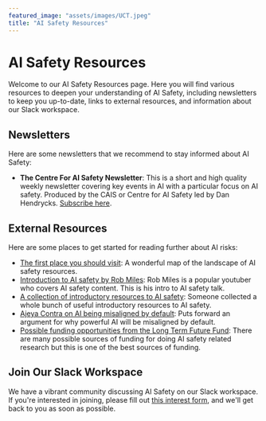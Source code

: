```yaml
---
featured_image: "assets/images/UCT.jpeg"
title: "AI Safety Resources"
---
```


# AI Safety Resources

Welcome to our AI Safety Resources page. Here you will find various resources to deepen your understanding of AI Safety, including newsletters to keep you up-to-date, links to external resources, and information about our Slack workspace.

## Newsletters

Here are some newsletters that we recommend to stay informed about AI Safety:

- **The Centre For AI Safety Newsletter**: This is a short and high quality weekly newsletter covering key events in AI with a particular focus on AI safety. Produced by the CAIS or Centre for AI Safety led by Dan Hendrycks. [Subscribe here](https://substack.com/redirect/2/eyJlIjoiaHR0cHM6Ly9uZXdzbGV0dGVyLnNhZmUuYWkvYWNjb3VudCIsInAiOjEzMTI4MzU4NiwicyI6MTQ4MTAwOCwiZiI6dHJ1ZSwidSI6OTI0OTg1NDQsImlhdCI6MTY4Nzg3NjIyOSwiZXhwIjoxNjkwNDY4MjI5LCJpc3MiOiJwdWItMCIsInN1YiI6ImxpbmstcmVkaXJlY3QifQ.s9yvtlfrIXeNcSUBBuHOLCZxxyfLPU5pSXr87IZPpcg).



## External Resources

Here are some places to get started for reading further about AI risks:

- [The first place you should visit](https://aisafety.world/): A wonderful map of the landscape of AI safety resources. 
- [Introduction to AI safety by Rob Miles](https://www.youtube.com/watch?v=pYXy-A4siMw): Rob Miles is a popular youtuber who covers AI safety content. This is his intro to AI safety talk.
- [A collection of introductory resources to AI safety](https://www.lesswrong.com/posts/T98kdFL5bxBWSiE3N/best-introductory-overviews-of-agi-safety): Someone collected a whole bunch of useful introductory resources to AI safety.
- [Ajeya Contra on AI being misaligned by default](https://www.lesswrong.com/posts/pRkFkzwKZ2zfa3R6H/without-specific-countermeasures-the-easiest-path-to): Puts forward an argument for why powerful AI will be misaligned by default.
- [Possible funding opportunities from the Long Term Future Fund](https://funds.effectivealtruism.org/funds/far-future): There are many possible sources of funding for doing AI safety related research but this is one of the best sources of funding.


## Join Our Slack Workspace

We have a vibrant community discussing AI Safety on our Slack workspace. If you're interested in joining, please fill out [this interest form](https://forms.gle/D8Cf2LQR1rMNYkL87), and we'll get back to you as soon as possible.

